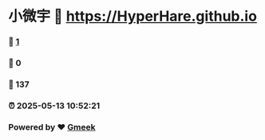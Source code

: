# 小微宇 :link: https://HyperHare.github.io 
### :page_facing_up: [1](https://HyperHare.github.io/tag.html) 
### :speech_balloon: 0 
### :hibiscus: 137 
### :alarm_clock: 2025-05-13 10:52:21 
### Powered by :heart: [Gmeek](https://github.com/Meekdai/Gmeek)
